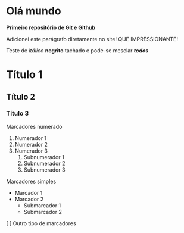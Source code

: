 # Olá mundo
  **Primeiro repositório de Git e Github**
 
 Adicionei este parágrafo diretamente no site! QUE IMPRESSIONANTE!

 Teste de *itálico* **negrito** ~~tachado~~ e pode-se mesclar ***~~todos~~***
 

# Título 1
## Título 2
### Título 3

Marcadores numerado
1. Numerador 1
1. Numerador 2
1. Numerador 3
   1. Subnumerador 1
   1. Subnumerador 2
   1. Subnumerador 3

Marcadores simples
* Marcador 1
* Marcador 2
   * Submarcador 1
   * Submarcador 2
   
[ ] Outro tipo de marcadores   
